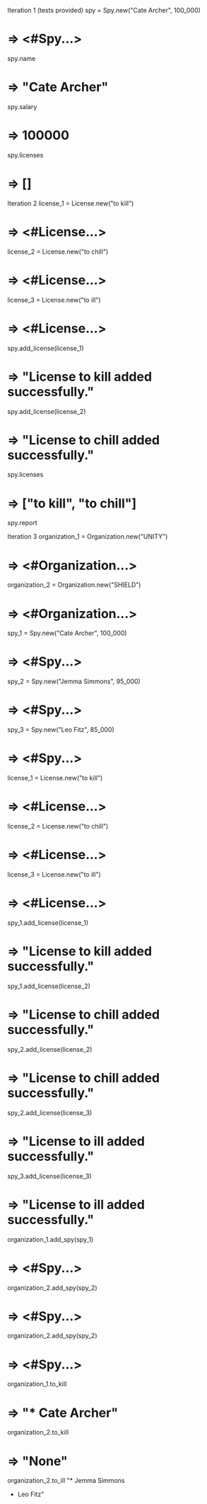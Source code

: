 Iteration 1 (tests provided)
spy = Spy.new("Cate Archer", 100_000)
# => <#Spy...>
spy.name
# => "Cate Archer"
spy.salary
# => 100000
spy.licenses
# => []

Iteration 2
license_1 = License.new("to kill")
# => <#License...>
license_2 = License.new("to chill")
# => <#License...>
license_3 = License.new("to ill")
# => <#License...>

spy.add_license(license_1)
# => "License to kill added successfully."
spy.add_license(license_2)
# => "License to chill added successfully."

spy.licenses
# => ["to kill", "to chill"]

spy.report



Iteration 3
organization_1 = Organization.new("UNITY")
# => <#Organization...>
organization_2 = Organization.new("SHIELD")
# => <#Organization...>

spy_1 = Spy.new("Cate Archer", 100_000)
# => <#Spy...>
spy_2 = Spy.new("Jemma Simmons", 95_000)
# => <#Spy...>
spy_3 = Spy.new("Leo Fitz", 85_000)
# => <#Spy...>

license_1 = License.new("to kill")
# => <#License...>
license_2 = License.new("to chill")
# => <#License...>
license_3 = License.new("to ill")
# => <#License...>

spy_1.add_license(license_1)
# => "License to kill added successfully."
spy_1.add_license(license_2)
# => "License to chill added successfully."


spy_2.add_license(license_2)
# => "License to chill added successfully."
spy_2.add_license(license_3)
# => "License to ill added successfully."
spy_3.add_license(license_3)
# => "License to ill added successfully."

organization_1.add_spy(spy_1)
# => <#Spy...>
organization_2.add_spy(spy_2)
# => <#Spy...>
organization_2.add_spy(spy_2)
# => <#Spy...>


organization_1.to_kill
# => "* Cate Archer"

organization_2.to_kill
# => "None"

organization_2.to_ill
"* Jemma Simmons
* Leo Fitz"
